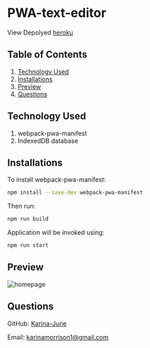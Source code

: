 # PWA-text-editor

View Depolyed [heroku](https://fast-garden-28533.herokuapp.com/)

## Table of Contents

1. [Technology Used](#technology-used)
2. [Installations](#installations)
3. [Preview](#preview)
4. [Questions](#questions)

## Technology Used
1. webpack-pwa-manifest
2. IndexedDB database
 

## Installations
To install webpack-pwa-manifest:
```bash
npm install --save-dev webpack-pwa-manifest
```

Then run: 
```bash
npm run build
```

Application will be invoked using:
```bash
npm run start
````
## Preview
![homepage](client\src\images\Screenshot.png)
## Questions 
GitHub: [Karina-June](https://github.com/Karina-June)

Email: karinamorrison1@gmail.com